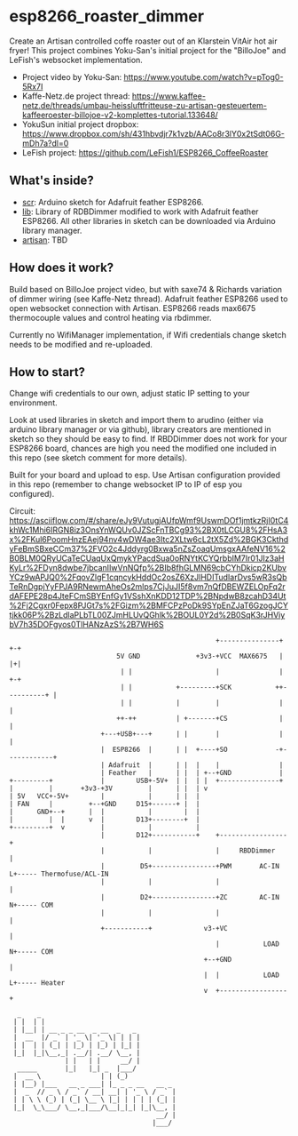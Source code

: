 # esp8266_roaster_dimmer
Create an Artisan controlled coffe roaster out of an Klarstein VitAir hot air fryer!
This project combines Yoku-San's initial project for the "BilloJoe" and LeFish's websocket implementation.
* Project video by Yoku-San: https://www.youtube.com/watch?v=pTog0-5Rx7I
* Kaffe-Netz.de project thread: https://www.kaffee-netz.de/threads/umbau-heissluftfritteuse-zu-artisan-gesteuertem-kaffeeroester-billojoe-v2-komplettes-tutorial.133648/
* YokuSun initial project dropbox: https://www.dropbox.com/sh/431hbvdjr7k1vzb/AACo8r3lY0x2tSdt06G-mDh7a?dl=0
* LeFish project: https://github.com/LeFish1/ESP8266_CoffeeRoaster 

## What's inside?
* [scr](/src): Arduino sketch for Adafruit feather ESP8266.
* [lib](/lib): Library of RDBDimmer modified to work with Adafruit feather ESP8266. All other libraries in sketch can be downloaded via Arduino library manager.
* [artisan](/artisan): TBD

## How does it work?
Build based on BilloJoe project video, but with saxe74 & Richards variation of dimmer wiring (see Kaffe-Netz thread).
Adafruit feather ESP8266 used to open websocket connection with Artisan.
ESP8266 reads max6675 thermocouple values and control heating via rbdimmer.

Currently no WifiManager implementation, if Wifi credentials change sketch needs to be modified and re-uploaded.

## How to start?
Change wifi credentials to our own, adjust static IP setting to your environment.

Look at used libraries in sketch and import them to arudino (either via arduino library manager or via github),
library creators are mentioned in sketch so they should be easy to find.
If RBDDimmer does not work for your ESP8266 board, chances are high you need the modified one included in this repo (see sketch comment for more details).

Built for your board and upload to esp. 
Use Artisan configuration provided in this repo (remember to change websocket IP to IP of esp you configured).

Circuit:
https://asciiflow.com/#/share/eJy9VutugjAUfpWmf9UswmDOf1jmtkzRjI0tC4khWc1Mhi6IRGN8iz3OnsYnWQUv0JZScFnTBCg93%2BX0tLCGU8%2FHsA3x%2FKul6PoomHnzEAej94nv4wDW4ae3Itc2XLtw6cL2tX5Zd%2BGK3CkthdyFeBmSBxeCCm37%2FVO2c4Jddyrg0Bxwa5nZsZoaqUmsgxAAfeNV16%2B0BLM0QRyUCaTeCUaqUxQmykYPacdSua0oRNYtKCYQrbbIM7Ir01JIz3aHKyLr%2FDyn8dwbe7jbcanIIwVnNQfp%2BIb8fhGLMN69cbCYhDkicp2KUbvYCz9wAPJQ0%2FqovZlgF1cqncykHddOc2osZ6XzJlHDITudIarDvs5wR3sQbTeRnDgpjYyFPJA9RNewmAheOs2mlps7CjJuJI5f8vm7nQfDBEWZELOpFq2rdAFEPE28p4JteFCmSBYEnfGy1VSshXnKDD12TDP%2BNpdwB8zcahD34Ut%2Fj2Cgxr0Fepx8PJGt7s%2FGizm%2BMFCPzPoDk9SYpEnZJaT6GzogJCYtjkk06P%2BzLdlaPLbTL00ZJmHLUvQGhlk%2BOUL0Y2d%2B0SqK3rJHViybV7h35DOFgyos0TlHANzAzS%2B7WH6S

                                                        +---------------+          +-+
                               5V GND              +3v3-+VCC  MAX6675   |          |+|
                                | |                     |               |          +-+
                                | |           +---------+SCK           ++----------+ |
                                | |           |         |               |            |
                               ++-++          | +-------+CS             |            |
                           +---+USB+---+      | |       |               |            |
                           |  ESP8266  |      | |  +----+SO            -+------------+
                           | Adafruit  |      | |  |    |               |
                           | Feather   |      | |  | +--+GND            |
    +---------+            |        USB+-5V+  | |  | |  +---------------+
    |         |       +3v3-+3V         |      | |  | v
    | 5V   VCC+-5V+        |           |      | |  |
    | FAN     |         +--+GND     D15+------+ |  |
    |      GND+--+      |  |           |        |  |
    |         |  |      v  |        D13+--------+  |
    +---------+  v         |           |           |
                           |        D12+-----------+    +-----------------+
                           |           |                |     RBDDimmer   |
                           |         D5+----------------+PWM       AC-IN L+----- Thermofuse/ACL-IN
                           |           |                |                 |
                           |         D2+----------------+ZC        AC-IN N+----- COM
                           |           |                |                 |
                           +-----------+             v3-+VC               |
                                                        |           LOAD N+----- COM
                                                     +--+GND              |
                                                     |  |           LOAD L+----- Heater
                                                     v  +-----------------+

      _    _                                  
     | |  | |                                 
     | |__| | __ _ _ __  _ __  _   _          
     |  __  |/ _` | '_ \| '_ \| | | |         
     | |  | | (_| | |_) | |_) | |_| |         
     |_|  |_|\__,_| .__/| .__/ \__, |         
                  | |   | |     __/ |         
      _____       |_|   |_| _  |___/          
     |  __ \               | | (_)            
     | |__) |___   __ _ ___| |_ _ _ __   __ _ 
     |  _  // _ \ / _` / __| __| | '_ \ / _` |
     | | \ \ (_) | (_| \__ \ |_| | | | | (_| |
     |_|  \_\___/ \__,_|___/\__|_|_| |_|\__, |
                                         __/ |
                                        |___/ 
     
